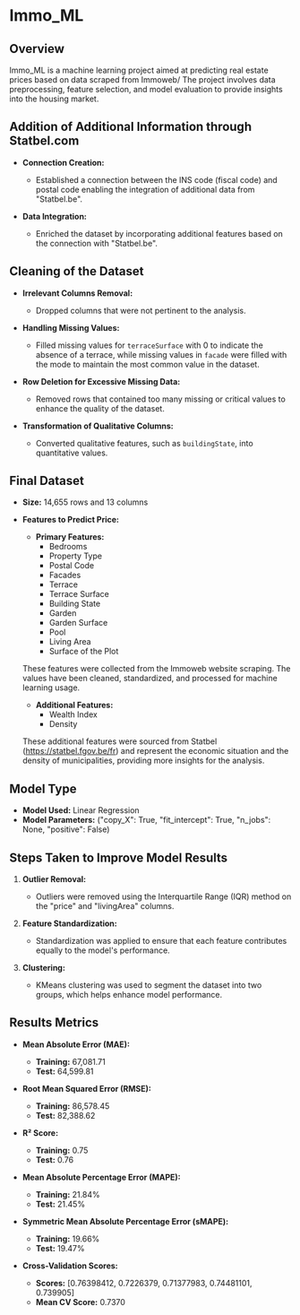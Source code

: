 # Immo_ML

## Overview
Immo_ML is a machine learning project aimed at predicting real estate prices based on data scraped from Immoweb/ The project involves data preprocessing, feature selection, and model evaluation to provide insights into the housing market.

## Addition of Additional Information through Statbel.com

- **Connection Creation:** 
  - Established a connection between the INS code (fiscal code) and postal code enabling the integration of additional data from "Statbel.be".
  
- **Data Integration:** 
  - Enriched the dataset by incorporating additional features based on the connection with "Statbel.be".

## Cleaning of the Dataset

- **Irrelevant Columns Removal:** 
  - Dropped columns that were not pertinent to the analysis.

- **Handling Missing Values:** 
  - Filled missing values for `terraceSurface` with 0 to indicate the absence of a terrace, while missing values in `facade` were filled with the mode to maintain the most common value in the dataset.

- **Row Deletion for Excessive Missing Data:** 
  - Removed rows that contained too many missing or critical values to enhance the quality of the dataset.

- **Transformation of Qualitative Columns:** 
  - Converted qualitative features, such as `buildingState`, into quantitative values.

## Final Dataset
- **Size:** 14,655 rows and 13 columns
- **Features to Predict Price:**
  - **Primary Features:**
    - Bedrooms
    - Property Type
    - Postal Code
    - Facades
    - Terrace
    - Terrace Surface
    - Building State
    - Garden
    - Garden Surface
    - Pool
    - Living Area
    - Surface of the Plot

  These features were collected from the Immoweb website scraping. The values have been cleaned, standardized, and processed for machine learning usage.

  - **Additional Features:**
    - Wealth Index
    - Density

  These additional features were sourced from Statbel (https://statbel.fgov.be/fr) and represent the economic situation and the density of municipalities, providing more insights for the analysis.

## Model Type
- **Model Used:** Linear Regression
- **Model Parameters:** ("copy_X": True, "fit_intercept": True, "n_jobs": None, "positive": False)
## Steps Taken to Improve Model Results

1. **Outlier Removal:** 
   - Outliers were removed using the Interquartile Range (IQR) method on the "price" and "livingArea" columns.

2. **Feature Standardization:** 
   - Standardization was applied to ensure that each feature contributes equally to the model's performance.

3. **Clustering:** 
   - KMeans clustering was used to segment the dataset into two groups, which helps enhance model performance.

## Results Metrics

- **Mean Absolute Error (MAE):**
  - **Training:** 67,081.71
  - **Test:** 64,599.81

- **Root Mean Squared Error (RMSE):**
  - **Training:** 86,578.45
  - **Test:** 82,388.62

- **R² Score:**
  - **Training:** 0.75
  - **Test:** 0.76

- **Mean Absolute Percentage Error (MAPE):**
  - **Training:** 21.84%
  - **Test:** 21.45%

- **Symmetric Mean Absolute Percentage Error (sMAPE):**
  - **Training:** 19.66%
  - **Test:** 19.47%

- **Cross-Validation Scores:** 
  - **Scores:** [0.76398412, 0.7226379, 0.71377983, 0.74481101, 0.739905]
  - **Mean CV Score:** 0.7370
